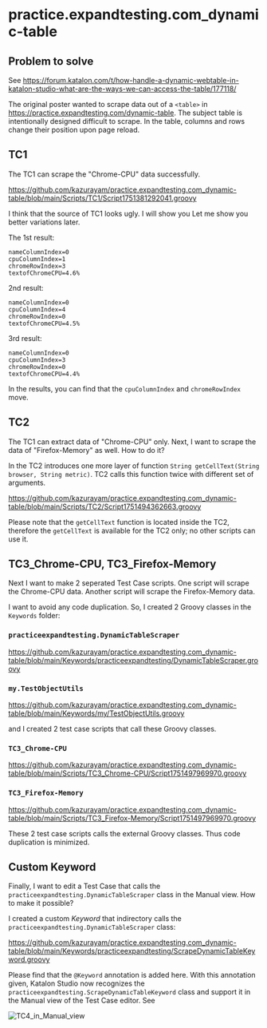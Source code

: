 # practice.expandtesting.com_dynamic-table

## Problem to solve

See https://forum.katalon.com/t/how-handle-a-dynamic-webtable-in-katalon-studio-what-are-the-ways-we-can-access-the-table/177118/

The original poster wanted to scrape data out of a `<table>` in https://practice.expandtesting.com/dynamic-table. The subject table is intentionally designed difficult to scrape. In the table, columns and rows change their position upon page reload.

## TC1

The TC1 can scrape the "Chrome-CPU" data successfully.

https://github.com/kazurayam/practice.expandtesting.com_dynamic-table/blob/main/Scripts/TC1/Script1751381292041.groovy

I think that the source of TC1 looks ugly. I will show you Let me show you better variations later.

The 1st result:

```
nameColumnIndex=0
cpuColumnIndex=1
chromeRowIndex=3
textofChromeCPU=4.6%
```

2nd result:

```
nameColumnIndex=0
cpuColumnIndex=4
chromeRowIndex=0
textofChromeCPU=4.5%
```

3rd result:

```
nameColumnIndex=0
cpuColumnIndex=3
chromeRowIndex=0
textofChromeCPU=4.4%
```

In the results, you can find that the `cpuColumnIndex` and `chromeRowIndex` move.

## TC2

The TC1 can extract data of "Chrome-CPU" only. Next, I want to scrape the data of "Firefox-Memory" as well. How to do it?

In the TC2 introduces one more layer of function `String getCellText(String browser, String metric)`.
TC2 calls this function twice with different set of arguments.

https://github.com/kazurayam/practice.expandtesting.com_dynamic-table/blob/main/Scripts/TC2/Script1751494362663.groovy

Please note that the `getCellText` function is located inside the TC2, therefore the `getCellText` is available for the TC2 only; no other scripts can use it.

## TC3_Chrome-CPU, TC3_Firefox-Memory

Next I want to make 2 seperated Test Case scripts. One script will scrape the Chrome-CPU data. Another script will scrape the Firefox-Memory data.

I want to avoid any code duplication. So, I created 2 Groovy classes in the `Keywords` folder:

### `practiceexpandtesting.DynamicTableScraper`

https://github.com/kazurayam/practice.expandtesting.com_dynamic-table/blob/main/Keywords/practiceexpandtesting/DynamicTableScraper.groovy

### `my.TestObjectUtils`

https://github.com/kazurayam/practice.expandtesting.com_dynamic-table/blob/main/Keywords/my/TestObjectUtils.groovy

and I created 2 test case scripts that call these Groovy classes.

### `TC3_Chrome-CPU`

https://github.com/kazurayam/practice.expandtesting.com_dynamic-table/blob/main/Scripts/TC3_Chrome-CPU/Script1751497969970.groovy

### `TC3_Firefox-Memory`

https://github.com/kazurayam/practice.expandtesting.com_dynamic-table/blob/main/Scripts/TC3_Firefox-Memory/Script1751497969970.groovy

These 2 test case scripts calls the external Groovy classes. Thus code duplication is minimized.

## Custom Keyword

Finally, I want to edit a Test Case that calls the `practiceexpandtesting.DynamicTableScraper` class in the Manual view. How to make it possible?

I created a custom *Keyword* that indirectory calls the `practiceexpandtesting.DynamicTableScraper` class:

https://github.com/kazurayam/practice.expandtesting.com_dynamic-table/blob/main/Keywords/practiceexpandtesting/ScrapeDynamicTableKeyword.groovy

Please find that the `@Keyword` annotation is added here. With this annotation given, Katalon Studio now recognizes the `practiceexpandtesting.ScrapeDynamicTableKeyword` class and support it in the Manual view of the Test Case editor. See

![TC4_in_Manual_view](https://kazurayam.github.io/practice.expandtesting.com_dynamic-table/images/TC4_in_Manual_view.png)

